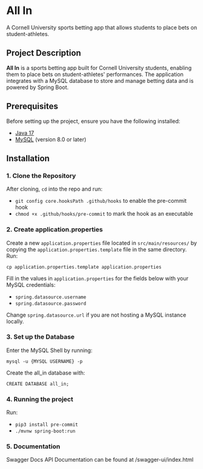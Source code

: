 # All In

A Cornell University sports betting app that allows students to place bets on student-athletes.

## Project Description

**All In** is a sports betting app built for Cornell University students, enabling them to place bets on student-athletes' performances. The application integrates with a MySQL database to store and manage betting data and is powered by Spring Boot.

## Prerequisites

Before setting up the project, ensure you have the following installed:

- [Java 17](https://www.oracle.com/java/technologies/javase-jdk17-downloads.html)
- [MySQL](https://dev.mysql.com/downloads/mysql/) (version 8.0 or later)

## Installation

### 1. Clone the Repository

After cloning, `cd` into the repo and run:

- `git config core.hooksPath .github/hooks` to enable the pre-commit hook
- `chmod +x .github/hooks/pre-commit` to mark the hook as an executable

### 2. Create application.properties

Create a new `application.properties` file located in `src/main/resources/` by copying the `application.properties.template` file in the same directory. Run:

`cp application.properties.template application.properties`

Fill in the values in `application.properties` for the fields below with your MySQL credentials:

- `spring.datasource.username`
- `spring.datasource.password`

Change `spring.datasource.url` if you are not hosting a MySQL instance locally.

### 3. Set up the Database

Enter the MySQL Shell by running:

`mysql -u {MYSQL USERNAME} -p`

Create the all_in database with:

`CREATE DATABASE all_in;`

### 4. Running the project

Run:

- `pip3 install pre-commit`
- `./mvnw spring-boot:run`

### 5. Documentation

Swagger Docs API Documentation can be found at /swagger-ui/index.html
